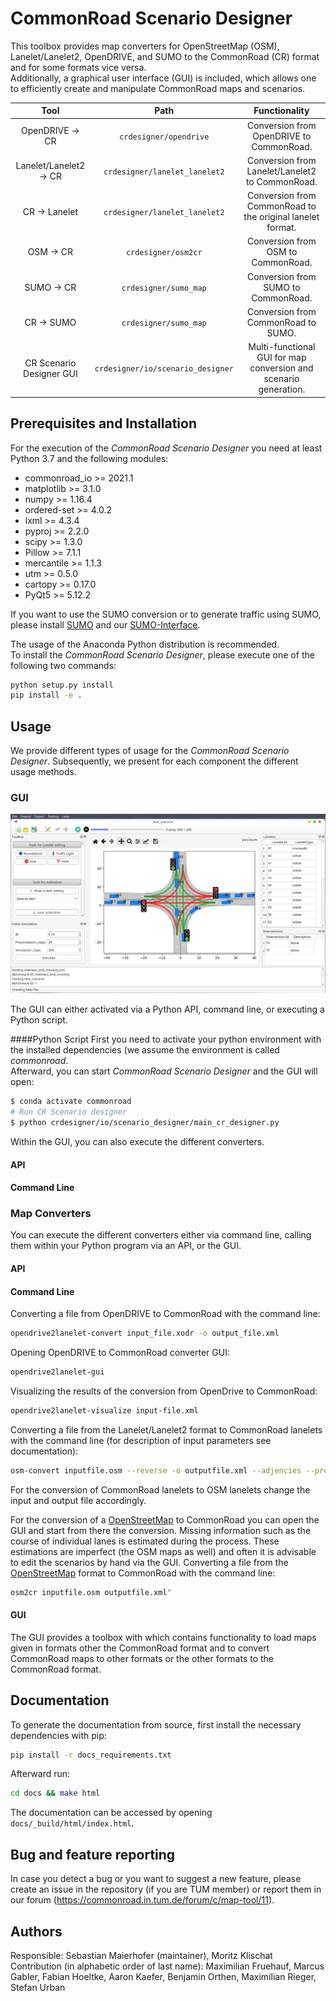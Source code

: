 # CommonRoad Scenario Designer

This toolbox provides map converters for OpenStreetMap (OSM), Lanelet/Lanelet2, OpenDRIVE, and SUMO to the CommonRoad 
(CR) format and for some formats vice versa.  
Additionally, a graphical user interface (GUI) is included, which allows one to efficiently create and manipulate 
CommonRoad maps and scenarios.

|  Tool                           |Path                             |Functionality                                                    |
| :-----------------------------: |:------------------------------: |:--------------------------------------------------------------: |
|OpenDRIVE &rightarrow; CR        |`crdesigner/opendrive`           |Conversion from OpenDRIVE to CommonRoad.                         |
|Lanelet/Lanelet2 &rightarrow; CR |`crdesigner/lanelet_lanelet2`    |Conversion from Lanelet/Lanelet2 to CommonRoad.                  |
|CR &rightarrow; Lanelet          |`crdesigner/lanelet_lanelet2`    |Conversion from CommonRoad to the original lanelet format.       |
|OSM &rightarrow; CR              |`crdesigner/osm2cr`              |Conversion from OSM to CommonRoad.                               |
|SUMO &rightarrow; CR             |`crdesigner/sumo_map`            |Conversion from SUMO to CommonRoad.                              |
|CR &rightarrow; SUMO             |`crdesigner/sumo_map`            |Conversion from CommonRoad to SUMO.                              |
|CR Scenario Designer GUI         |`crdesigner/io/scenario_designer`|Multi-functional GUI for map conversion and scenario generation. |

## Prerequisites and Installation
For the execution of the _CommonRoad Scenario Designer_ you need at least Python 3.7 and the following modules:
- commonroad_io >= 2021.1
- matplotlib >= 3.1.0
- numpy >= 1.16.4
- ordered-set >= 4.0.2
- lxml >= 4.3.4
- pyproj >= 2.2.0
- scipy >= 1.3.0
- Pillow >= 7.1.1
- mercantile >= 1.1.3
- utm >= 0.5.0
- cartopy >= 0.17.0
- PyQt5 >= 5.12.2

If you want to use the SUMO conversion or to generate traffic using SUMO, please install 
[SUMO](https://sumo.dlr.de/docs/index.html) 
and our [SUMO-Interface](https://gitlab.lrz.de/tum-cps/commonroad-sumo-interface).

The usage of the Anaconda Python distribution is recommended.  
To install the _CommonRoad Scenario Designer_, please execute one of the following two commands:
```bash
python setup.py install
pip install -e .
```

## Usage
We provide different types of usage for the _CommonRoad Scenario Designer_. Subsequently, we present for each component 
the different usage methods.

### GUI

![GUI_Screenshot](./docs/source/images/gui/GUI_screenshot.png)

The GUI can either activated via a Python API, command line, or executing a Python script.

####Python Script
First you need to activate your python environment with the installed dependencies (we assume the environment 
is called _commonroad_.  
Afterward, you can start _CommonRoad Scenario Designer_ and the GUI will open:

```bash
$ conda activate commonroad
# Run CR Scenario designer
$ python crdesigner/io/scenario_designer/main_cr_designer.py
```

Within the GUI, you can also execute the different converters.

#### API

#### Command Line


### Map Converters
You can execute the different converters either via command line, calling them within your Python program via an API, 
or the GUI.

#### API

#### Command Line
Converting a file from OpenDRIVE to CommonRoad with the command line:

```bash
opendrive2lanelet-convert input_file.xodr -o output_file.xml
```

Opening OpenDRIVE to CommonRoad converter GUI:

```bash
opendrive2lanelet-gui
```

Visualizing the results of the conversion from OpenDrive to CommonRoad:

```bash
opendrive2lanelet-visualize input-file.xml
```

Converting a file from the Lanelet/Lanelet2 format to CommonRoad lanelets with the command line (for description of 
input parameters see documentation):

```bash
osm-convert inputfile.osm --reverse -o outputfile.xml --adjencies --proj "+proj=etmerc +lat_0=38 +lon_0=125 +ellps=bessel"
```

For the conversion of CommonRoad lanelets to OSM lanelets change the input and output file accordingly.

For the conversion of a [OpenStreetMap](https://www.openstreetmap.de/karte.html) to CommonRoad you can
open the GUI and start from there the conversion.
Missing information such as the course of individual lanes is estimated during the process.
These estimations are imperfect (the OSM maps as well) and often it is advisable to edit the 
scenarios by hand via the GUI.
Converting a file from the [OpenStreetMap](https://www.openstreetmap.de/karte.html) format to CommonRoad 
with the command line:
```bash
osm2cr inputfile.osm outputfile.xml"
```

#### GUI
The GUI provides a toolbox with which contains functionality to load maps given in formats other the CommonRoad format 
and to convert CommonRoad maps to other formats or the other formats to the CommonRoad format.

## Documentation

To generate the documentation from source, first install the necessary dependencies with pip:

```bash
pip install -r docs_requirements.txt
```

Afterward run:

```bash
cd docs && make html
```

The documentation can be accessed by opening `docs/_build/html/index.html`.

## Bug and feature reporting

In case you detect a bug or you want to suggest a new feature, please create an issue in the repository 
(if you are TUM member) or report them in our forum (https://commonroad.in.tum.de/forum/c/map-tool/11). 

## Authors

Responsible: Sebastian Maierhofer (maintainer), Moritz Klischat  
Contribution (in alphabetic order of last name): Maximilian Fruehauf, Marcus Gabler, Fabian Hoeltke, Aaron Kaefer, 
Benjamin Orthen, Maximilian Rieger, Stefan Urban
